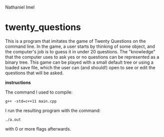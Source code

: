 Nathaniel Imel

# twenty_questions

This is a program that imitates the game of Twenty Questions on the command line. In the game, a user starts by thinking of some object, and the computer's job is to guess it in under 20 questions. The "knowledge" that the computer uses to ask yes or no questions can be represented as a binary tree. This game can be played with a small default tree or using a loaded save file, which the user can (and should!) open to see or edit the questions that will be asked.

**instructions**

The command I used to compile:

    g++ -std=c++11 main.cpp

I run the resulting program with the command:

    ./a.out

with 0 or more flags afterwards.
